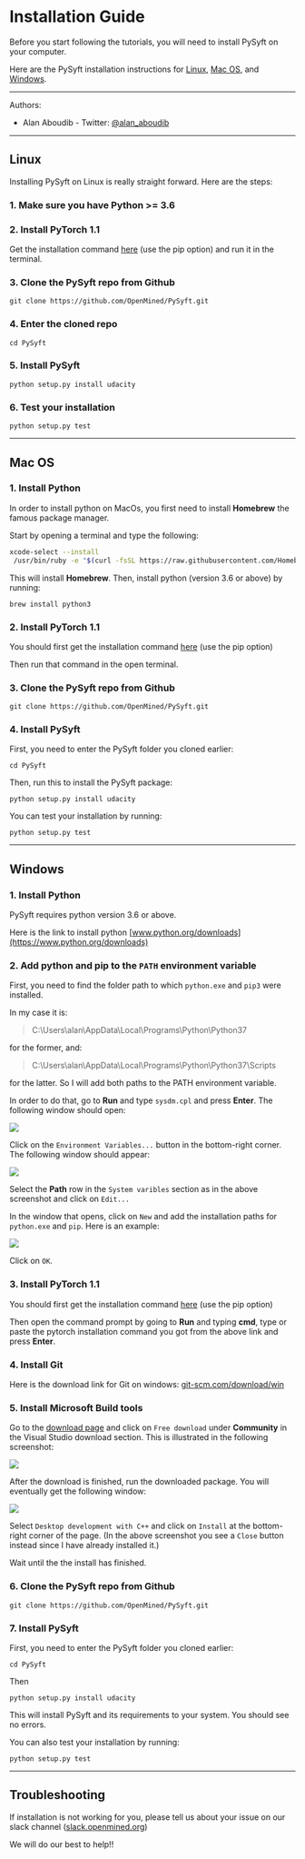 # Installation Guide

Before you start following the tutorials, you will need to install PySyft on your computer.

Here are the PySyft installation instructions for [Linux](#linux), [Mac OS](#mac-os), and [Windows](#windows).

--------------------------------------------------------------------------------

Authors:

- Alan Aboudib - Twitter: [@alan_aboudib](https://twitter.com/alan_aboudib)

--------------------------------------------------------------------------------

## Linux

Installing PySyft on Linux is really straight forward. Here are the steps:

### 1. Make sure you have Python >= 3.6

### 2. Install PyTorch 1.1

Get the installation command [here](https://pytorch.org/get-started/locally/) (use the pip option) and run it in the terminal.

### 3. Clone the PySyft repo from Github

`git clone https://github.com/OpenMined/PySyft.git`

### 4. Enter the cloned repo

`cd PySyft`

### 5. Install PySyft

`python setup.py install udacity`

### 6. Test your installation

`python setup.py test`

--------------------------------------------------------------------------------

## Mac OS

### 1. Install Python

In order to install python on MacOs, you first need to install **Homebrew** the famous package manager.

Start by opening a terminal and type the following:

```bash
xcode-select --install
 /usr/bin/ruby -e "$(curl -fsSL https://raw.githubusercontent.com/Homebrew/install/master/install)"
```

This will install **Homebrew**. Then, install python (version 3.6 or above) by running:

`brew install python3`

### 2. Install PyTorch 1.1

You should first get the installation command [here](https://pytorch.org/get-started/locally/) (use the pip option)

Then run that command in the open terminal.

### 3. Clone the PySyft repo from Github

`git clone https://github.com/OpenMined/PySyft.git`

### 4. Install PySyft

First, you need to enter the PySyft folder you cloned earlier:

`cd PySyft`

Then, run this to install the PySyft package:

`python setup.py install udacity`

You can test your installation by running:

`python setup.py test`

--------------------------------------------------------------------------------

## Windows

### 1. Install Python

PySyft requires python version 3.6 or above.

Here is the link to install python [www.python.org/downloads](https://www.python.org/downloads)

### 2. Add **python** and **pip** to the `PATH` environment variable

First, you need to find the folder path to which `python.exe` and `pip3` were installed.

In my case it is:

> C:\Users\alan\AppData\Local\Programs\Python\Python37

for the former, and:

> C:\Users\alan\AppData\Local\Programs\Python\Python37\Scripts

for the latter. So I will add both paths to the PATH environment variable.

In order to do that, go to **Run** and type `sysdm.cpl` and press **Enter**. The following window should open:

![](./images/sysdmcpl.png)

Click on the `Environment Variables...` button in the bottom-right corner. The following window should appear:

![](./images/sysdmcpl2.png)

Select the **Path** row in the `System varibles` section as in the above screenshot and click on `Edit...`

In the window that opens, click on `New` and add the installation paths for `python.exe` and `pip`. Here is an example:

![](./images/sysdmcpl3.png)

Click on `OK`.

### 3. Install PyTorch 1.1

You should first get the installation command [here](https://pytorch.org/get-started/locally/) (use the pip option)

Then open the command prompt by going to **Run** and typing **cmd**, type or paste the pytorch installation command you got from the above link and press **Enter**.

### 4. Install Git

Here is the download link for Git on windows: [git-scm.com/download/win](https://git-scm.com/download/win)

### 5. Install Microsoft Build tools

Go to the [download page](https://visualstudio.microsoft.com/downloads/#build-tools-for-visual-studio-2017) and click on `Free download` under **Community** in the Visual Studio download section. This is illustrated in the following screenshot:

![](./images/visual_sudio_download.png)

After the download is finished, run the downloaded package. You will eventually get the following window:

![](./images/microsoft_build_tools_choice.png)

Select `Desktop development with C++` and click on `Install` at the bottom-right corner of the page. (In the above screenshot you see a `Close` button instead since I have already installed it.)

Wait until the the install has finished.

### 6. Clone the PySyft repo from Github

`git clone https://github.com/OpenMined/PySyft.git`

### 7. Install PySyft

First, you need to enter the PySyft folder you cloned earlier:

`cd PySyft`

Then

`python setup.py install udacity`

This will install PySyft and its requirements to your system. You should see no errors.

You can also test your installation by running:

`python setup.py test`

--------------------------------------------------------------------------------

## Troubleshooting

If installation is not working for you, please tell us about your issue on our slack channel ([slack.openmined.org](https://slack.openmined.org))

We will do our best to help!!
